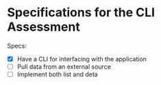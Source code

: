 # Specifications for the CLI Assessment

Specs:
- [x] Have a CLI for interfacing with the application
- [ ] Pull data from an external source
- [ ] Implement both list and deta
